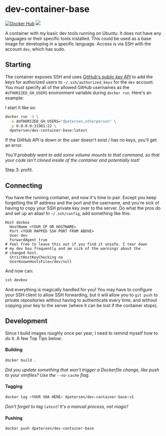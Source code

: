 # dev-container-base

[![Docker Hub](https://img.shields.io/badge/docker-ready-blue.svg)](https://registry.hub.docker.com/u/dpetersen/dev-container-base/)
[![](https://badge.imagelayers.io/dpetersen/dev-container-base.svg)](https://imagelayers.io/?images=dpetersen/dev-container-base:latest 'Get your own badge on imagelayers.io')

A container with my basic dev tools running on Ubuntu. It does not have any languages or their specific tools installed. This could be used as a base image for developing in a specific language. Access is via SSH with the account `dev`, which has sudo.

## Starting

The container exposes SSH and uses [GitHub's public key API](https://developer.github.com/v3/users/keys/) to add the keys for authorized users to `~/.ssh/authorized_keys` for the `dev` account. You must specify all of the allowed GitHub usernames as the `AUTHORIZED_GH_USERS` environment variable during `docker run`. Here's an example:

I start it like so:
```bash
docker run -d \
  -e AUTHORIZED_GH_USERS="dpetersen,otherperson" \
  -p 0.0.0.0:31981:22 \
  dpetersen/dev-container-base:latest
```

If the GitHub API is down or the user doesn't exist / has no keys, you'll get an error.

*You'll probably want to add some volume mounts to that command, so that your code isn't cloned inside of the container and potentially lost!*

Step 3: profit.

## Connecting

You have the running container, and now it's time to pair. Except you keep forgetting the IP address and the port and the username, and you're sick of having to copy your SSH private key over to the server. Do what the pros do and set up an alias! In `~/.ssh/config`, add something like this:

```
Host devbox
  HostName <YOUR IP OR HOSTNAME>
  Port <YOUR MAPPED SSH PORT FROM ABOVE>
  User dev
  ForwardAgent true
# Feel free to leave this out if you find it unsafe. I tear down
# my dev box frequently and am sick of the warnings about the 
# changed host.
  StrictHostKeyChecking no
  UserKnownHostsFile=/dev/null
```

And now can:

```bash
ssh devbox
```

And everything is magically handled for you! You may have to configure your SSH client to allow SSH forwarding, but it will allow you to `git push` to private repositories without having to authenticate every time, and without copying your key to the server (where it can be lost if the container stops).

## Development

Since I build images roughly once per year, I need to remind myself how to do it. A few Top Tips below:

#### Building

```bash
docker build .
```
*Did you update something that won't trigger a Dockerfile change, like push to your vimfiles? Use the `--no-cache` flag.*

#### Tagging

```bash
docker tag <YOUR SHA HERE> dpetersen/dev-container-base:v1
```

*Don't forget to tag `latest`! It's a manual process, not magic!*

#### Pushing

```bash
docker push dpetersen/dev-container-base
```
